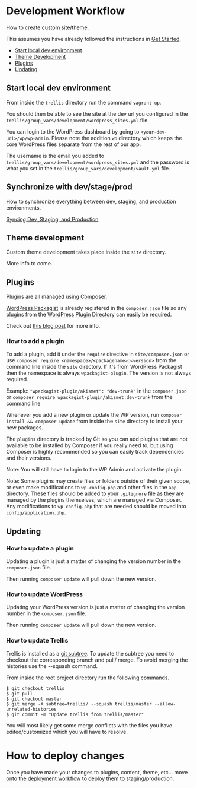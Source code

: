 # Development Workflow

How to create custom site/theme.

This assumes you have already followed the instructions in [Get Started](get_started.md).

- [Start local dev environment](#start-local-dev-environment)
- [Theme Development](#theme-development)
- [Plugins](#plugins)
- [Updating](#updating)

## Start local dev environment

From inside the `trellis` directory run the command `vagrant up`.

You should then be able to see the site at the dev url you configured in the `trellis/group_vars/development/wordpress_sites.yml` file.

You can login to the WordPress dashboard by going to `<your-dev-url>/wp/wp-admin`. Please note the addition `wp` directory which keeps the core WordPress files separate from the rest of our app.

The username is the email you added to `trellis/group_vars/development/wordpress_sites.yml` and the password is what you set in the `trellis/group_vars/development/vault.yml` file.

## Synchronize with dev/stage/prod

How to synchronize everything between dev, staging, and production environments.

[Syncing Dev, Staging, and Production](syncing_dev_staging_production.md)

## Theme development

Custom theme development takes place inside the `site` directory.

More info to come.

## Plugins

Plugins are all managed using [Composer](http://getcomposer.org/).

[WordPress Packagist](http://wpackagist.org/) is already registered in the `composer.json` file so any plugins from the [WordPress Plugin Directory](http://wordpress.org/plugins/) can easily be required.

Check out [this blog post](https://roots.io/using-composer-with-wordpress/) for more info.

### How to add a plugin

To add a plugin, add it under the `require` directive in `site/composer.json` or use `composer require <namespace>/<packagename>:<version>` from the command line inside the `site` directory. If it's from WordPress Packagist then the namespace is always `wpackagist-plugin`. The version is not always required.

Example: `"wpackagist-plugin/akismet": "dev-trunk"` in the `composer.json` or `composer require wpackagist-plugin/akismet:dev-trunk` from the command line

Whenever you add a new plugin or update the WP version, run `composer install && composer update` from inside the `site` directory to install your new packages.

The `plugins` directory is tracked by Git so you can add plugins that are not available to be installed by Composer if you really need to, but using Composer is highly recommended so you can easily track dependencies and their versions.

Note: You will still have to login to the WP Admin and activate the plugin.

Note: Some plugins may create files or folders outside of their given scope, or even make modifications to `wp-config.php` and other files in the `app` directory. These files should be added to your `.gitignore` file as they are managed by the plugins themselves, which are managed via Composer. Any modifications to `wp-config.php` that are needed should be moved into `config/application.php`.


## Updating

### How to update a plugin

Updating a plugin is just a matter of changing the version number in the `composer.json` file.

Then running `composer update` will pull down the new version.

### How to update WordPress

Updating your WordPress version is just a matter of changing the version number in the `composer.json` file.

Then running `composer update` will pull down the new version.

### How to update Trellis

Trellis is installed as a [git subtree](http://chrisknightindustries.com/2015/24/11/git-subtrees-for-trellis-workflow.html). To update the subtree you need to checkout the corresponding branch and pull/ merge. To avoid merging the histories use the --squash command.

From inside the root project directory run the following commands.

```
$ git checkout trellis
$ git pull
$ git checkout master
$ git merge -X subtree=trellis/ --squash trellis/master --allow-unrelated-histories
$ git commit -m "Update trellis from trellis/master"
```

You will most likely get some merge conflicts with the files you have edited/customized which you will have to resolve.

# How to deploy changes

Once you have made your changes to plugins, content, theme, etc...  move onto the [deployment workflow](deployment_workflow.md) to deploy them to staging/production.

